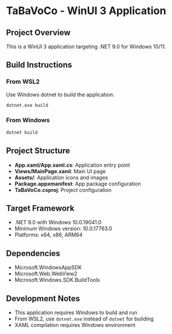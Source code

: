 # TaBaVoCo - WinUI 3 Application

## Project Overview
This is a WinUI 3 application targeting .NET 9.0 for Windows 10/11.

## Build Instructions

### From WSL2
Use Windows dotnet to build the application:
```bash
dotnet.exe build
```

### From Windows
```cmd
dotnet build
```

## Project Structure
- **App.xaml/App.xaml.cs**: Application entry point
- **Views/MainPage.xaml**: Main UI page
- **Assets/**: Application icons and images
- **Package.appxmanifest**: App package configuration
- **TaBaVoCo.csproj**: Project configuration

## Target Framework
- .NET 9.0 with Windows 10.0.19041.0
- Minimum Windows version: 10.0.17763.0
- Platforms: x64, x86, ARM64

## Dependencies
- Microsoft.WindowsAppSDK
- Microsoft.Web.WebView2
- Microsoft.Windows.SDK.BuildTools

## Development Notes
- This application requires Windows to build and run
- From WSL2, use `dotnet.exe` instead of `dotnet` for building
- XAML compilation requires Windows environment